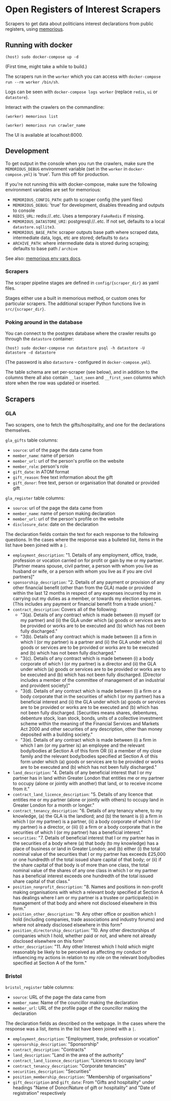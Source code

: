 # Open Registers of Interest Scrapers

Scrapers to get data about politicians interest declarations from public registers, using [memorious](https://memorious.readthedocs.io).

## Running with docker

```
(host) sudo docker-compose up -d
```

(First time, might take a while to build.)

The scrapers run in the `worker` which you can access with `docker-compose run --rm worker /bin/sh`.

Logs can be seen with `docker-compose logs worker` (replace `redis`, `ui` or `datastore`).

Interact with the crawlers on the commandline:

```
(worker) memorious list

(worker) memorious run crawler_name
```

The UI is available at localhost:8000.

## Development

To get output in the console when you run the crawlers, make sure the `MEMORIOUS_DEBUG` environment variable (set in the `worker` in `docker-compose.yml`) is 'true'. Turn this off for production.

If you're not running this with docker-compose, make sure the following environment variables are set for memorious:

* `MEMORIOUS_CONFIG_PATH`: path to scraper config (the yaml files)
* `MEMORIOUS_DEBUG`: 'true' for development, disables threading and outputs to console
* `REDIS_URL`: redis://..etc. Uses a temporary `FakeRedis` if missing.
* `MEMORIOUS_DATASTORE_URI`: postgresql://..etc. If not set, defaults to a local `datastore.sqllite3`.
* `MEMORIOUS_BASE_PATH`: scraper outputs base path where scraped data, intermediate data, logs, etc are stored; defaults to `data`
* `ARCHIVE_PATH`: where intermediate data is stored during scraping; defaults to base path / `archive`

See also: [memorious env vars docs](https://memorious.readthedocs.io/en/latest/installation.html#environment-variables).

### Scrapers

The scraper pipeline stages are defined in `config/{scraper_dir}` as yaml files.

Stages either use a built in memorious method, or custom ones for particular scrapers. The additional scraper Python functions live in `src/{scraper_dir}`.

### Poking around in the database

You can connect to the postgres database where the crawler results go through the `datastore` container:

```
(host) sudo docker-compose run datastore psql -h datastore -U datastore -d datastore
```

(The password is also `datastore` - configured in `docker-compose.yml`).

The table schema are set per-scraper (see below), and in addition to the columns there all also contain `__last_seen` and `__first_seen` columns which store when the row was updated or inserted.

## Scrapers

### GLA

Two scrapers, one to fetch the gifts/hospitality, and one for the declarations themselves.

`gla_gifts` table columns:

* `source`: url of the page the data came from
* `member_name`: name of person
* `member_url`: url of the person's profile on the website
* `member_role`: person's role
* `gift_date`: in ATOM format
* `gift_reason`: free text information about the gift
* `gift_donor`: free text, person or organisation that donated or provided gift

`gla_register` table columns:

* `source`: url of the page the data came from
* `member_name`: name of person making declaration
* `member_url`: url of the person's profile on the website
* `disclosure_date`: date on the declaration

The declaration fields contain the text for each response to the following questions. In the cases where the response was a bulleted list, items in the list have been joined with a `|`.

* `employment_description`: "1. Details of any employment, office, trade, profession or vocation carried on for profit or gain by me or my partner. [Partner means spouse, civil partner, a person with whom you live as husband or wife, or a person with whom you live as if you are civil partners]"
* `sponsorship_description`: "2. Details of any payment or provision of any other financial benefit (other than from the GLA) made or provided within the last 12 months in respect of any expenses incurred by me in carrying out my duties as a member, or towards my election expenses. (This includes any payment or financial benefit from a trade union)."
* `contract_description`: Covers all of the following:
    * "3(a). Details of any contract which is made between (i) myself (or my partner) and (ii) the GLA under which (a) goods or services are to be provided or works are to be executed and (b) which has not been fully discharged."
    * "3(b). Details of any contract which is made between (i) a firm in which I (or my partner) is a partner and (ii) the GLA under which (a) goods or services are to be provided or works are to be executed and (b) which has not been fully discharged."
    * "3(c). Details of any contract which is made between (i) a body corporate of which I (or my partner) is a director and (ii) the GLA under which (a) goods or services are to be provided or works are to be executed and (b) which has not been fully discharged. [Director includes a member of the committee of management of an industrial and provident society]"
    * "3(d). Details of any contract which is made between (i) a firm or a body corporate that in the securities of which I (or my partner) has a beneficial interest and (ii) the GLA under which (a) goods or services are to be provided or works are to be executed and (b) which has not been fully discharged. [Securities means shares, debentures, debenture stock, loan stock, bonds, units of a collective investment scheme within the meaning of the Financial Services and Markets Act 2000 and other securities of any description, other than money deposited with a building society."
    * "3(e). Details of any contract which is made between (i) a firm in which I am (or my partner is)  an employee and the relevant body/bodies at Section A of this form OR (ii) a member of my close family and the relevant body/bodies specified at Section A of this form under which (a) goods or services are to be provided or works are to be executed and (b) which has not been fully discharged."
* `land_description`: "4. Details of any beneficial interest that I or my partner has in land within Greater London that entitles me or my partner to occupy (alone or jointly with another) that land, or to receive income from it."
* `contract_land_licence_description`: "5. Details of any licence that entitles me or my partner (alone or jointly with others) to occupy land in Greater London for a month or longer."
* `contract_tenancy_description`: "6. Details of any tenancy where, to my knowledge, (a) the GLA is the landlord; and (b) the tenant is (i) a firm in which I (or my partner) is a partner, (ii) a body corporate of which I (or my partner) is a director, or (iii) (i) a firm or a body corporate that in the securities of which I (or my partner) has a beneficial interest."
* `securities`: "7. Details of beneficial interest that I or my partner has in the securities of a body where (a) that body (to my knowledge) has a place of business or land in Greater London; and (b) either (i) the total nominal value of the securities that I or my partner has exceeds £25,000 or one hundredth of the total issued share capital of that body; or (ii) if the share capital of that body is of more than one class, the total nominal value of the shares of any one class in which I or my partner has a beneficial interest exceeds one hundredth of the total issued share capital of that class."
* `position_nonprofit_description`: "8. Names and positions in non-profit making organisations with which a relevant body specified at Section A has dealings where I am or my partner is a trustee or participate(s) in management of that body and where not disclosed elsewhere in this form."
* `position_other_description`: "9.  Any other office or position which I hold (including companies, trade associations and industry forums)  and where not already disclosed elsewhere in this form"
* `position_directorship_description`: "10. Any other directorships of companies which I hold, whether paid or not, and where not already disclosed elsewhere on this form"
* `other_description`: "11. Any other Interest which I hold which might reasonably be likely to be perceived as affecting my conduct or influencing my actions in relation to my role on the relevant body/bodies specified at Section A of the form."

### Bristol

`bristol_register` table columns:

* `source`: URL of the page the data came from
* `member_name`: Name of the councillor making the declaration
* `member_url`: URL of the profile page of the councillor making the declaration

The declaration fields as described on the webpage. In the cases where the response was a list, items in the list have been joined with a `|`.

* `employment_description`: "Employment, trade, profession or vocation"
* `sponsorship_description`: "Sponsorship"
* `contract_description`: "Contracts"
* `land_description`: "Land in the area of the authority"
* `contract_land_licence_description`: "Licences to occupy land"
* `contract_tenancy_description`: "Corporate tenancies"
* `securities_description`: "Securities"
* `position_membership_description`: "Membership of organisations"
* `gift_description` and `gift_date`: From "Gifts and hospitality" under headings "Name of Donor/Nature of gift or hospitality" and "Date of registration" respectively
